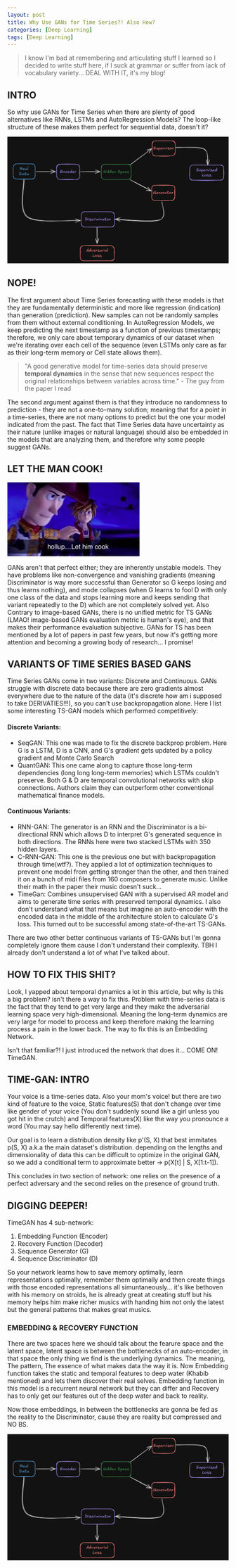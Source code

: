 ```yaml
---
layout: post
title: Why Use GANs for Time Series?! Also How?
categories: [Deep Learning]
tags: [Deep Learning]
---
```

>I know I'm bad at remembering and articulating stuff I learned so I decided to write stuff here, if I suck at grammar or suffer from lack of vocabulary variety... DEAL WITH IT, it's my blog!

##   INTRO

So why use GANs for Time Series when there are plenty of good alternatives like RNNs, LSTMs and AutoRegression Models? The loop-like structure of these makes them perfect for sequential data, doesn't it?

![GANs!](/assets/images/timegan-diagram.png)

##   NOPE!

The first argument about Time Series forecasting with these models is that they are fundamentally deterministic and more like regression (indication) than generation (prediction). New samples can not be randomly samples from them without external conditioning. In AutoRegression Models, we keep predicting the next timestamp as a function of previous timestamps; therefore, we only care about temporary dynamics of our dataset when we're iterating over each cell of the sequence (even LSTMs only care as far as their long-term memory or Cell state allows them).

> "A good generative model for time-series data should preserve **temporal dynamics** in the sense that new sequences respect the original relationships between variables across time." - The guy from the paper I read

The second argument against them is that they introduce no randomness to prediction - they are not a one-to-many solution; meaning that for a point in a time-series, there are not many options to predict but the one your model indicated from the past. The fact that Time Series data have uncertainty as their nature (unlike images or natural language) should also be embedded in the models that are analyzing them, and therefore why some people suggest GANs.

##   LET THE MAN COOK!

![Hollup!](/assets/images/hollup.jpg)

GANs aren't that perfect either; they are inherently unstable models. They have problems like non-convergence and vanishing gradients (meaning Discriminator is way more successful than Generator so G keeps losing and thus learns nothing), and mode collapses (when G learns to fool D with only one class of the data and stops learning more and keeps sending that variant repeatedly to the D) which are not completely solved yet. Also Contrary to image-based GANs, there is no unified metric for TS GANs (LMAO! image-based GANs evaluation metric is human's eye), and that makes their performance evaluation subjective. GANs for TS has been mentioned by a lot of papers in past few years, but now it's getting more attention and becoming a growing body of research... I promise!

##   VARIANTS OF TIME SERIES BASED GANS

Time Series GANs come in two variants: Discrete and Continuous. GANs struggle with discrete data because there are zero gradients almost everywhere due to the nature of the data (it's discrete how am i supposed to take DERIVATIES!!!), so you can't use backpropagation alone. Here I list some interesting TS-GAN models which performed competitively: 

#### Discrete Variants:

- SeqGAN: This one was made to fix the discrete backprop problem. Here G is a LSTM, D is a CNN, and G's gradient gets updated by a policy gradient and Monte Carlo Search 
- QuantGAN: This one came along to capture those long-term dependencies (long long long-term memories) which LSTMs couldn't preserve. Both G & D are temporal convolutional networks with skip connections. Authors claim they can outperform other conventional mathematical finance models.

#### Continuous Variants:
- RNN-GAN: The generator is an RNN and the Discriminator is a bi-directional RNN which allows D to interpret G's generated sequence in both directions. The RNNs here were two stacked LSTMs with 350 hidden layers.
- C-RNN-GAN: This one is the previous one but with backpropagation through time(wtf?). They applied a lot of optimization techniques to prevent one model from getting stronger than the other, and then trained it on a bunch of midi files from 160 composers to generate music. Unlike their math in the paper their music doesn't suck...
- TimeGan: Combines unsupervised GAN with a supervised AR model and aims to generate time series with preserved temporal dynamics. I also don't understand what that means but imagine an auto-encoder with the encoded data in the middle of the architecture stolen to calculate G's loss. This turned out to be successful among state-of-the-art TS-GANs.

There are two other better continuous variants of TS-GANs but I'm gonna completely ignore them cause I don't understand their complexity. TBH I already don't understand a lot of what I've talked about. 

##   HOW TO FIX THIS SHIT?

Look, I yapped about temporal dynamics a lot in this article, but why is this a big problem? isn't there a way to fix this. Problem with time-series data is the fact that they tend to get very large and they make the adversarial learning space very high-dimensional. Meaning the long-term dynamics are very large for model to process and keep therefore making the learning process a pain in the lower back. The way to fix this is an Embedding Network.

Isn't that familiar?! I just introduced the network that does it... COME ON! TimeGAN.

##   TIME-GAN: INTRO

Your voice is a time-series data. Also your mom's voice! but there are two kind of feature to the voice, Static features(S) that don't change over time like gender of your voice (You don't suddenly sound like a girl unless you got hit in the crutch) and Temporal features(X) like the way you pronounce a word (You may say hello differently next time).

Our goal is to learn a distribution density like p'(S, X) that best immitates p(S, X) a.k.a the main dataset's distribution. depending on the lengths and dimensionality of data this can be difficult to optimize in the original GAN, so we add a conditional term to approximate better -> p(X[t] | S, X[1:t-1]). 

This concludes in two section of network: one relies on the presence of a perfect adversary and the second relies on the presence of ground truth.

##   DIGGING DEEPER!

TimeGAN has 4 sub-network: 

1. Embedding Function (Encoder)
2. Recovery Function (Decoder) 
3. Sequence Generator (G) 
4. Sequence Discriminator (D)

So your network learns how to save memory optimally, learn representations optimally, remember them optimally and then create things with those encoded representations all simuntaneously... it's like bethoven with his memory on stroids, he is already great at creating stuff but his memory helps him make richer musics with handing him not only the latest but the general patterns that makes great musics.

###  EMBEDDING & RECOVERY FUNCTION

There are two spaces here we should talk about the fearure space and the latent space, latent space is between the bottlenecks of an auto-encoder, in that space the only thing we find is the underlying dynamics. The meaning, The pattern, The essence of what makes data the way it is. Now Embedding function takes the static and temporal features to deep water (Khabib mentioned) and lets them discover their real selves. Embedding function in this model is a recurrent neural network but they can differ and Recovery has to only get our features out of the deep water and back to reality.

Now those embeddings, in between the bottlenecks are gonna be fed as the reality to the Discriminator, cause they are reality but compressed and NO BS.

![TimeGAN Architecture](/assets/images/timegan-diagram.png)
